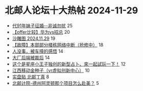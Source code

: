 # 北邮人论坛十大热帖 2024-11-29

- [代91年妹子征婚--非诚勿扰](https://bbs.byr.cn/article/Feeling/3210494) 25
- [【offer比较】华为vs招总](https://bbs.byr.cn/article/Job/2220912) 20
- [沙雕图 2024.11.29](https://bbs.byr.cn/article/Joke/733202) 19
- [【故障】本部部分楼栋网络中断（抢修中）](https://bbs.byr.cn/article/BUPTNet/109052) 18
- [人没事，被车撞的感悟](https://bbs.byr.cn/article/Talking/6430410) 14
- [大厂后端被裁后](https://bbs.byr.cn/article/WorkLife/1222403) 14
- [这个是星座小王子独创的新型占卜、來一起試玩一下！](https://bbs.byr.cn/article/Constellations/465260) 12
- [江西移动金种子（vr虚拟创新中心）](https://bbs.byr.cn/article/Jiangxi/469605) 10
- [实盘贴 北邮丁真](https://bbs.byr.cn/article/Picture/3368556) 8
- [北邮计院-德州阿灵顿那个项目怎么赴美？](https://bbs.byr.cn/article/GoAbroad/391537) 5


